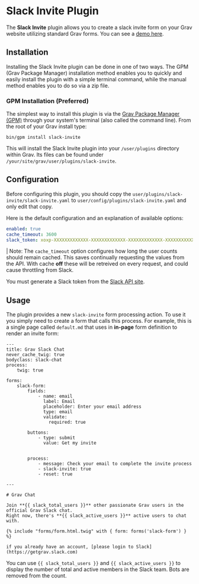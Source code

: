 # Slack Invite Plugin

The **Slack Invite** plugin allows you to create a slack invite form on your Grav website utilizing standard Grav forms. You can see a [demo here](https://getgrav.org/slack).

## Installation

Installing the Slack Invite plugin can be done in one of two ways. The GPM (Grav Package Manager) installation method enables you to quickly and easily install the plugin with a simple terminal command, while the manual method enables you to do so via a zip file.

### GPM Installation (Preferred)

The simplest way to install this plugin is via the [Grav Package Manager (GPM)](http://learn.getgrav.org/advanced/grav-gpm) through your system's terminal (also called the command line).  From the root of your Grav install type:

    bin/gpm install slack-invite

This will install the Slack Invite plugin into your `/user/plugins` directory within Grav. Its files can be found under `/your/site/grav/user/plugins/slack-invite`.

## Configuration

Before configuring this plugin, you should copy the `user/plugins/slack-invite/slack-invite.yaml` to `user/config/plugins/slack-invite.yaml` and only edit that copy.

Here is the default configuration and an explanation of available options:

```yaml
enabled: true
cache_timeout: 3600
slack_token: xoxp-XXXXXXXXXXXXX-XXXXXXXXXXXXX-XXXXXXXXXXXXX-XXXXXXXXXXXXXXXXXXXXX
```

| Note: The `cache_timeout` option configures how long the user counts should remain cached.  This saves continually requesting the values from the API. With cache **off** these will be retreived on every request, and could cause throttling from Slack.

You must generate a Slack token from the [Slack API site](https://api.slack.com/docs/oauth-test-tokens).

## Usage

The plugin provides a new `slack-invite` form processing action.  To use it you simply need to create a form that calls this process.  For example, this is a single page called `default.md` that uses in **in-page** form definition to render an invite form:

    ---
    title: Grav Slack Chat
    never_cache_twig: true
    bodyclass: slack-chat
    process:
        twig: true
    
    forms:
        slack-form:
            fields:
                - name: email
                  label: Email
                  placeholder: Enter your email address
                  type: email
                  validate:
                    required: true
        
            buttons:
                - type: submit
                  value: Get my invite
    
        
            process:
                - message: Check your email to complete the invite process
                - slack-invite: true
                - reset: true
                
    ---
    
    # Grav Chat
    
    Join **{{ slack_total_users }}** other passionate Grav users in the official Grav Slack chat.   
    Right now, there's **{{ slack_active_users }}** active users to chat with.
    
    {% include "forms/form.html.twig" with { form: forms('slack-form') } %}
    
    if you already have an account, [please login to Slack](https://getgrav.slack.com)


You can use `{{ slack_total_users }}` and `{{ slack_active_users }}` to display the number of total and active members in the Slack team. Bots are removed from the count.

